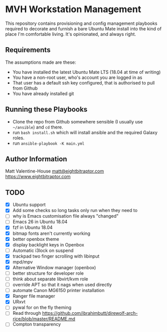 MVH Workstation Management
=========

This repository contains provisioning and config management playbooks required
to decorate and furnish a bare Ubuntu Mate install into the kind of place I'm
comfortable living. It's opinionated, and always right.

Requirements
------------

The assumptions made are these:

  * You have installed the latest Ubuntu Mate LTS (18.04 at time of writing)
  * You have a non-root user, who's account you are logged in as
  * That user has a default ssh key configured, that is authorised to pull from Github
  * You have already installed git


Running these Playbooks
--------------

* Clone the repo from Github somewhere sensible (I usually use `~/ansible`) and `cd` there.
* run `bash install.sh` which will install ansible and the required Galaxy roles.
* run `ansible-playbook -K main.yml`

Author Information
------------------

Matt Valentine-House
matt@eightbitraptor.com
https://www.eightbitraptor.com

TODO
----

* [X] Ubuntu support
* [X] Add some checks so long tasks only run when they need to
* [ ] why is Emacs customisation file always "changed"
* [ ] Emacs 26 in Ubuntu 18.04
* [X] fzf in Ubuntu 18.04
* [X] bitmap fonts aren't currently working
* [X] better openbox theme
* [X] display backlight keys in Openbox
* [ ] Automatic i3lock on suspend
* [X] trackpad two finger scrolling with libinput
* [X] mpd/mpv
* [X] Alternative Window manager (openbox)
* [ ] better structure for developer role
* [ ] think about separate libvirt/kvm role
* [ ] override APT so that it nags when used directly
* [ ] automate Canon MG6150 printer installation
* [X] Ranger file manager
* [X] URxvt
* [ ] pywal for on the fly theming
* [ ] Read through https://github.com/ibrahimbutt/direwolf-arch-rice/blob/master/README.md
* [ ] Compton transparency
